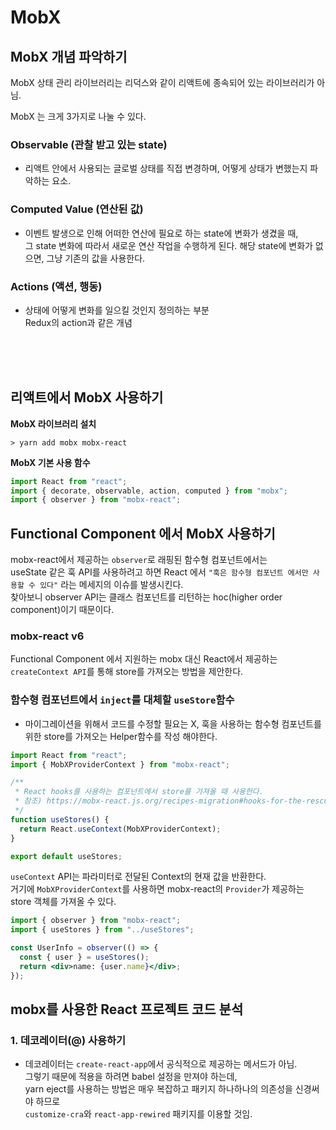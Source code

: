 # MobX

## MobX 개념 파악하기

MobX 상태 관리 라이브러리는 리덕스와 같이 리액트에 종속되어 있는 라이브러리가 아님.

MobX 는 크게 3가지로 나눌 수 있다.

### <strong>Observable </strong> (관찰 받고 있는 state)

- 리액트 안에서 사용되는 글로벌 상태를 직접 변경하며, 어떻게 상태가 변했는지 파악하는 요소.

### <strong>Computed Value</strong> (연산된 값)

- 이벤트 발생으로 인해 어떠한 연산에 필요로 하는 state에 변화가 생겼을 때, <br> 그 state 변화에 따라서 새로운 연산 작업을 수행하게 된다. 해당 state에 변화가 없으면, 그냥 기존의 값을 사용한다.

### <strong>Actions </strong>(액션, 행동)

- 상태에 어떻게 변화를 일으킬 것인지 정의하는 부분<br>
  Redux의 action과 같은 개념

<br><br><br>

## 리액트에서 MobX 사용하기

<strong>MobX 라이브러리 설치</strong>

```shell
> yarn add mobx mobx-react
```

<strong>MobX 기본 사용 함수</strong>

```jsx
import React from "react";
import { decorate, observable, action, computed } from "mobx";
import { observer } from "mobx-react";
```

## Functional Component 에서 MobX 사용하기

mobx-react에서 제공하는 `observer`로 래핑된 함수형 컴포넌트에서는<br>
useState 같은 훅 API를 사용하려고 하면 React 에서 `"훅은 함수형 컴포넌트 에서만 사용할 수 있다"` 라는 메세지의 이슈를 발생시킨다. <br>
찾아보니 observer API는 클래스 컴포넌트를 리턴하는 hoc(higher order component)이기 때문이다. <br>

### mobx-react v6

Functional Component 에서 지원하는 mobx 대신 React에서 제공하는 `createContext API`를 통해 store를 가져오는 방법을 제안한다.

### 함수형 컴포넌트에서 `inject`를 대체할 `useStore`함수

- 마이그레이션을 위해서 코드를 수정할 필요는 X, 훅을 사용하는 함수형 컴포넌트를 위한 store를 가져오는 Helper함수를 작성 해야한다.

```jsx
import React from "react";
import { MobXProviderContext } from "mobx-react";

/**
 * React hooks를 사용하는 컴포넌트에서 store를 가져올 때 사용한다.
 * 참조) https://mobx-react.js.org/recipes-migration#hooks-for-the-rescue
 */
function useStores() {
  return React.useContext(MobXProviderContext);
}

export default useStores;
```

`useContext` API는 파라미터로 전달된 Context의 현재 값을 반환한다.<br>
거기에 `MobXProviderContext`를 사용하면 mobx-react의 `Provider`가 제공하는 store 객체를 가져올 수 있다.

```jsx
import { observer } from "mobx-react";
import { useStores } from "../useStores";

const UserInfo = observer(() => {
  const { user } = useStores();
  return <div>name: {user.name}</div>;
});
```

## <strong>mobx를 사용한 React 프로젝트 코드 분석</strong>

### 1. 데코레이터(@) 사용하기

- 데코레이터는 `create-react-app`에서 공식적으로 제공하는 메서드가 아님.<br>
  그렇기 때문에 적용을 하려면 babel 설정을 만져야 하는데, <br>
  yarn eject를 사용하는 방법은 매우 복잡하고 패키지 하나하나의 의존성을 신경써야 하므로 <br>`customize-cra`와 `react-app-rewired` 패키지를 이용할 것임.

```

```
